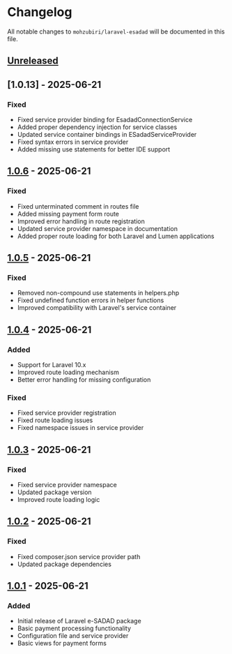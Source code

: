 # Changelog

All notable changes to `mohzubiri/laravel-esadad` will be documented in this file.

## [Unreleased]

## [1.0.13] - 2025-06-21
### Fixed
- Fixed service provider binding for EsadadConnectionService
- Added proper dependency injection for service classes
- Updated service container bindings in ESadadServiceProvider
- Fixed syntax errors in service provider
- Added missing use statements for better IDE support

## [1.0.6] - 2025-06-21
### Fixed
- Fixed unterminated comment in routes file
- Added missing payment form route
- Improved error handling in route registration
- Updated service provider namespace in documentation
- Added proper route loading for both Laravel and Lumen applications

## [1.0.5] - 2025-06-21
### Fixed
- Removed non-compound use statements in helpers.php
- Fixed undefined function errors in helper functions
- Improved compatibility with Laravel's service container

## [1.0.4] - 2025-06-21
### Added
- Support for Laravel 10.x
- Improved route loading mechanism
- Better error handling for missing configuration

### Fixed
- Fixed service provider registration
- Fixed route loading issues
- Fixed namespace issues in service provider

## [1.0.3] - 2025-06-21
### Fixed
- Fixed service provider namespace
- Updated package version
- Improved route loading logic

## [1.0.2] - 2025-06-21
### Fixed
- Fixed composer.json service provider path
- Updated package dependencies

## [1.0.1] - 2025-06-21
### Added
- Initial release of Laravel e-SADAD package
- Basic payment processing functionality
- Configuration file and service provider
- Basic views for payment forms

[Unreleased]: https://github.com/MohZubiri/E-sadadSoapPackage/compare/v1.0.6...HEAD
[1.0.6]: https://github.com/MohZubiri/E-sadadSoapPackage/compare/v1.0.5...v1.0.6
[1.0.5]: https://github.com/MohZubiri/E-sadadSoapPackage/compare/v1.0.4...v1.0.5
[1.0.4]: https://github.com/MohZubiri/E-sadadSoapPackage/compare/v1.0.3...v1.0.4
[1.0.3]: https://github.com/MohZubiri/E-sadadSoapPackage/compare/v1.0.2...v1.0.3
[1.0.2]: https://github.com/MohZubiri/E-sadadSoapPackage/compare/v1.0.1...v1.0.2
[1.0.1]: https://github.com/MohZubiri/E-sadadSoapPackage/releases/tag/v1.0.1
